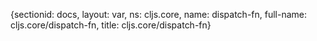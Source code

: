 {sectionid: docs, layout: var, ns: cljs.core, name: dispatch-fn, full-name: cljs.core/dispatch-fn,
  title: cljs.core/dispatch-fn}
